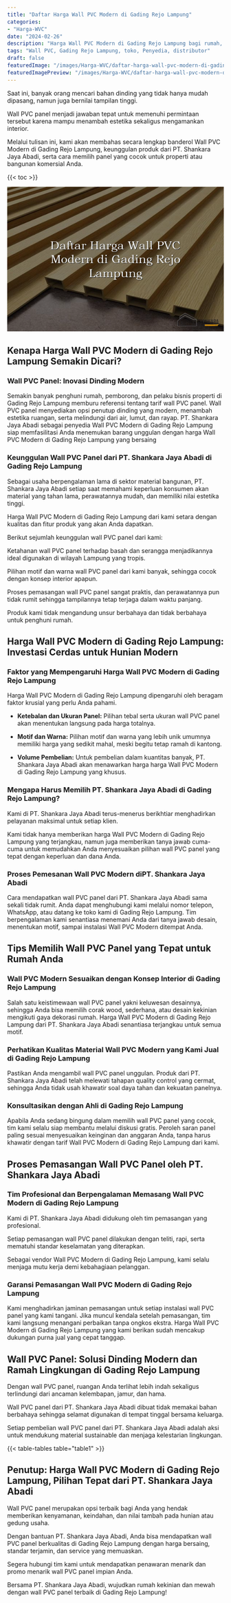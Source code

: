 ```yaml
---
title: "Daftar Harga Wall PVC Modern di Gading Rejo Lampung"
categories:
- "Harga-WVC"
date: "2024-02-26"
description: "Harga Wall PVC Modern di Gading Rejo Lampung bagi rumah, kantor, dan toko. Produk berkualitas, pilihan motif, pilihan warna modern, dengan layanan pemasangan ditangani oleh teknisi ahli dan kepastian resmi!|Layanan penyediaan Wall PVC Modern di Gading Rejo Lampung bagi keperluan tempat tinggal, perkantoran, maupun gerai, beserta material unggulan dan penempatan oleh tim profesional dan jaminan resmi.|Pilihan Wall PVC Modern di Gading Rejo Lampung yang terpercaya untuk rumah, perkantoran, dan gerai, dengan panel unggulan dan pemasangan dikerjakan oleh tim ahli serta garansi resmi.|Distribusi Wall PVC Modern di Gading Rejo Lampung bagi tempat tinggal, perkantoran, serta ritel, dengan panel berkualitas dan pemasangan oleh tenaga ahli ahli, lengkap dengan jaminan resmi.}"
tags: "Wall PVC, Gading Rejo Lampung, toko, Penyedia, distributor"
draft: false
featuredImage: "/images/Harga-WVC/daftar-harga-wall-pvc-modern-di-gading-rejo-lampung.png"
featuredImagePreview: "/images/Harga-WVC/daftar-harga-wall-pvc-modern-di-gading-rejo-lampung.png"
---
```


Saat ini, banyak orang mencari bahan dinding yang tidak hanya mudah dipasang, namun juga bernilai tampilan tinggi.

Wall PVC panel menjadi jawaban tepat untuk memenuhi permintaan tersebut karena mampu menambah estetika sekaligus mengamankan interior.

Melalui tulisan ini, kami akan membahas secara lengkap banderol Wall PVC Modern di Gading Rejo Lampung, keunggulan produk dari PT. Shankara Jaya Abadi, serta cara memilih panel yang cocok untuk properti atau bangunan komersial Anda.

{{< toc >}}

![Daftar Harga Wall PVC Modern di Gading Rejo Lampung](/images/Harga-WVC/Daftar-Harga-Wall-PVC-Modern-di-Gading-Rejo-Lampung.png)

## Kenapa Harga Wall PVC Modern di Gading Rejo Lampung Semakin Dicari?

### Wall PVC Panel: Inovasi Dinding Modern

Semakin banyak penghuni rumah, pemborong, dan pelaku bisnis properti di Gading Rejo Lampung memburu referensi tentang tarif wall PVC panel. Wall PVC panel menyediakan opsi penutup dinding yang modern, menambah estetika ruangan, serta melindungi dari air, lumut, dan rayap. PT. Shankara Jaya Abadi sebagai penyedia Wall PVC Modern di Gading Rejo Lampung siap memfasilitasi Anda menemukan barang unggulan dengan harga Wall PVC Modern di Gading Rejo Lampung yang bersaing

### Keunggulan Wall PVC Panel dari PT. Shankara Jaya Abadi di Gading Rejo Lampung

Sebagai usaha berpengalaman lama di sektor material bangunan, PT. Shankara Jaya Abadi setiap saat memahami keperluan konsumen akan material yang tahan lama, perawatannya mudah, dan memiliki nilai estetika tinggi.

Harga Wall PVC Modern di Gading Rejo Lampung dari kami setara dengan kualitas dan fitur produk yang akan Anda dapatkan.

Berikut sejumlah keunggulan wall PVC panel dari kami:

Ketahanan wall PVC panel terhadap basah dan serangga menjadikannya ideal digunakan di wilayah Lampung yang tropis.

Pilihan motif dan warna wall PVC panel dari kami banyak, sehingga cocok dengan konsep interior apapun.

Proses pemasangan wall PVC panel sangat praktis, dan perawatannya pun tidak rumit sehingga tampilannya tetap terjaga dalam waktu panjang.

Produk kami tidak mengandung unsur berbahaya dan tidak berbahaya untuk penghuni rumah.

## Harga Wall PVC Modern di Gading Rejo Lampung: Investasi Cerdas untuk Hunian Modern

### Faktor yang Mempengaruhi Harga Wall PVC Modern di Gading Rejo Lampung

Harga Wall PVC Modern di Gading Rejo Lampung dipengaruhi oleh beragam faktor krusial yang perlu Anda pahami.

- **Ketebalan dan Ukuran Panel:** Pilihan tebal serta ukuran wall PVC panel akan menentukan langsung pada harga totalnya.

- **Motif dan Warna:** Pilihan motif dan warna yang lebih unik umumnya memiliki harga yang sedikit mahal, meski begitu tetap ramah di kantong.

- **Volume Pembelian:** Untuk pembelian dalam kuantitas banyak, PT. Shankara Jaya Abadi akan menawarkan harga harga Wall PVC Modern di Gading Rejo Lampung yang khusus.

### Mengapa Harus Memilih PT. Shankara Jaya Abadi di Gading Rejo Lampung?

Kami di PT. Shankara Jaya Abadi terus-menerus berikhtiar menghadirkan pelayanan maksimal untuk setiap klien.

Kami tidak hanya memberikan harga Wall PVC Modern di Gading Rejo Lampung yang terjangkau, namun juga memberikan tanya jawab cuma-cuma untuk memudahkan Anda menyesuaikan pilihan wall PVC panel yang tepat dengan keperluan dan dana Anda.

### Proses Pemesanan Wall PVC Modern diPT. Shankara Jaya Abadi

Cara mendapatkan wall PVC panel dari PT. Shankara Jaya Abadi sama sekali tidak rumit. Anda dapat menghubungi kami melalui nomor telepon, WhatsApp, atau datang ke toko kami di Gading Rejo Lampung. Tim berpengalaman kami senantiasa menemani Anda dari tanya jawab desain, menentukan motif, sampai instalasi Wall PVC Modern ditempat Anda.

## Tips Memilih Wall PVC Panel yang Tepat untuk Rumah Anda

### Wall PVC Modern Sesuaikan dengan Konsep Interior di Gading Rejo Lampung

Salah satu keistimewaan wall PVC panel yakni keluwesan desainnya, sehingga Anda bisa memilih corak wood, sederhana, atau desain kekinian mengikuti gaya dekorasi rumah. Harga Wall PVC Modern di Gading Rejo Lampung dari PT. Shankara Jaya Abadi senantiasa terjangkau untuk semua motif.

### Perhatikan Kualitas Material Wall PVC Modern yang Kami Jual di Gading Rejo Lampung

Pastikan Anda mengambil wall PVC panel unggulan. Produk dari PT. Shankara Jaya Abadi telah melewati tahapan quality control yang cermat, sehingga Anda tidak usah khawatir soal daya tahan dan kekuatan panelnya.

### Konsultasikan dengan Ahli di Gading Rejo Lampung

Apabila Anda sedang bingung dalam memilih wall PVC panel yang cocok, tim kami selalu siap membantu melalui diskusi gratis. Peroleh saran panel paling sesuai menyesuaikan keinginan dan anggaran Anda, tanpa harus khawatir dengan tarif Wall PVC Modern di Gading Rejo Lampung dari kami.

## Proses Pemasangan Wall PVC Panel oleh PT. Shankara Jaya Abadi

### Tim Profesional dan Berpengalaman Memasang Wall PVC Modern di Gading Rejo Lampung

Kami di PT. Shankara Jaya Abadi didukung oleh tim pemasangan yang profesional.

Setiap pemasangan wall PVC panel dilakukan dengan teliti, rapi, serta mematuhi standar keselamatan yang diterapkan.

Sebagai vendor Wall PVC Modern di Gading Rejo Lampung, kami selalu menjaga mutu kerja demi kebahagiaan pelanggan.

### Garansi Pemasangan Wall PVC Modern di Gading Rejo Lampung

Kami menghadirkan jaminan pemasangan untuk setiap instalasi wall PVC panel yang kami tangani. Jika muncul kendala setelah pemasangan, tim kami langsung menangani perbaikan tanpa ongkos ekstra. Harga Wall PVC Modern di Gading Rejo Lampung yang kami berikan sudah mencakup dukungan purna jual yang cepat tanggap.

## Wall PVC Panel: Solusi Dinding Modern dan Ramah Lingkungan di Gading Rejo Lampung

Dengan wall PVC panel, ruangan Anda terlihat lebih indah sekaligus terlindungi dari ancaman kelembapan, jamur, dan hama.

Wall PVC panel dari PT. Shankara Jaya Abadi dibuat tidak memakai bahan berbahaya sehingga selamat digunakan di tempat tinggal bersama keluarga.

Setiap pembelian wall PVC panel dari PT. Shankara Jaya Abadi adalah aksi untuk mendukung material sustainable dan menjaga kelestarian lingkungan.

{{< table-tables table="table1" >}}

## Penutup: Harga Wall PVC Modern di Gading Rejo Lampung, Pilihan Tepat dari PT. Shankara Jaya Abadi

Wall PVC panel merupakan opsi terbaik bagi Anda yang hendak memberikan kenyamanan, keindahan, dan nilai tambah pada hunian atau gedung usaha.

Dengan bantuan PT. Shankara Jaya Abadi, Anda bisa mendapatkan wall PVC panel berkualitas di Gading Rejo Lampung dengan harga bersaing, standar terjamin, dan service yang memuaskan.

Segera hubungi tim kami untuk mendapatkan penawaran menarik dan promo menarik wall PVC panel impian Anda.

Bersama PT. Shankara Jaya Abadi, wujudkan rumah kekinian dan mewah dengan wall PVC panel terbaik di Gading Rejo Lampung!

